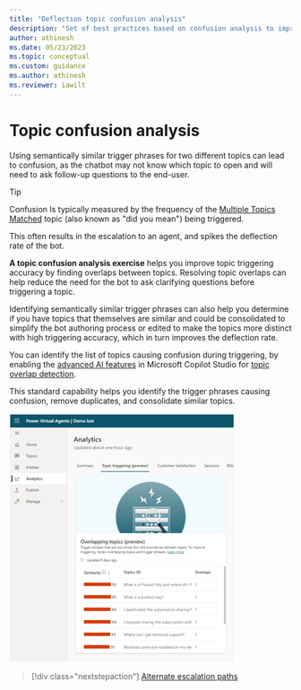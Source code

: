 ```yaml
---
title: "Deflection topic confusion analysis"
description: "Set of best practices based on confusion analysis to improve the deflection rate of a Microsoft Copilot Studio chatbot."
author: athinesh
ms.date: 05/23/2023
ms.topic: conceptual
ms.custom: guidance
ms.author: athinesh
ms.reviewer: iawilt
---
```

# Topic confusion analysis

Using semantically similar trigger phrases for two different topics can lead to confusion, as the chatbot may not know which topic to open and will need to ask follow-up questions to the end-user.

> [!TIP]
> Confusion Is typically measured by the frequency of the [Multiple Topics Matched](/power-virtual-agents/preview/authoring-system-topics#multiple-topics-matched) topic (also known as "did you mean") being triggered.

This often results in the escalation to an agent, and spikes the deflection rate of the bot.

**A topic confusion analysis exercise** helps you improve topic triggering accuracy by finding overlaps between topics.
Resolving topic overlaps can help reduce the need for the bot to ask clarifying questions before triggering a topic.

Identifying semantically similar trigger phrases can also help you determine if you have topics that themselves are similar and could be consolidated to simplify the bot authoring process or edited to make the topics more distinct with high triggering accuracy, which in turn improves the deflection rate.

You can identify the list of topics causing confusion during triggering, by enabling the [advanced AI features](/power-virtual-agents/advanced-ai-features) in Microsoft Copilot Studio for [topic overlap detection](/power-virtual-agents/advanced-ai-features#topic-overlap-detection).

This standard capability helps you identify the trigger phrases causing confusion, remove duplicates, and consolidate similar topics.

![topic confusion analysis](./media/introduction/df-topic-confusion-analysis.png)

> [!div class="nextstepaction"]
> [Alternate escalation paths](deflection-alternate-escalation-paths.md)
